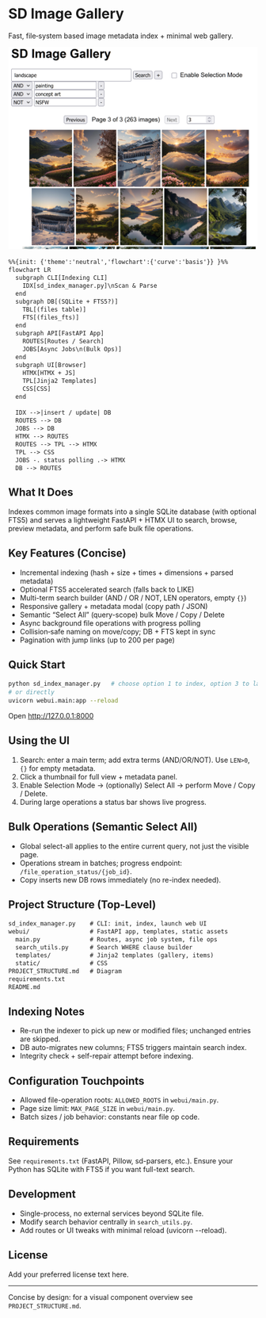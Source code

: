 # SD Image Gallery

Fast, file‑system based image metadata index + minimal web gallery.

![Screenshot](screenshot.png)

```mermaid
%%{init: {'theme':'neutral','flowchart':{'curve':'basis'}} }%%
flowchart LR
  subgraph CLI[Indexing CLI]
    IDX[sd_index_manager.py]\nScan & Parse
  end
  subgraph DB[(SQLite + FTS5?)]
    TBL[(files table)]
    FTS[(files_fts)]
  end
  subgraph API[FastAPI App]
    ROUTES[Routes / Search]
    JOBS[Async Jobs\n(Bulk Ops)]
  end
  subgraph UI[Browser]
    HTMX[HTMX + JS]
    TPL[Jinja2 Templates]
    CSS[CSS]
  end

  IDX -->|insert / update| DB
  ROUTES --> DB
  JOBS --> DB
  HTMX --> ROUTES
  ROUTES --> TPL --> HTMX
  TPL --> CSS
  JOBS -. status polling .-> HTMX
  DB --> ROUTES
```

## What It Does
Indexes common image formats into a single SQLite database (with optional FTS5) and serves a lightweight FastAPI + HTMX UI to search, browse, preview metadata, and perform safe bulk file operations.

## Key Features (Concise)
- Incremental indexing (hash + size + times + dimensions + parsed metadata)
- Optional FTS5 accelerated search (falls back to LIKE)
- Multi-term search builder (AND / OR / NOT, LEN operators, empty `{}`)
- Responsive gallery + metadata modal (copy path / JSON)
- Semantic “Select All” (query-scope) bulk Move / Copy / Delete
- Async background file operations with progress polling
- Collision‑safe naming on move/copy; DB + FTS kept in sync
- Pagination with jump links (up to 200 per page)

## Quick Start
```bash
python sd_index_manager.py   # choose option 1 to index, option 3 to launch UI
# or directly
uvicorn webui.main:app --reload
```
Open http://127.0.0.1:8000

## Using the UI
1. Search: enter a main term; add extra terms (AND/OR/NOT). Use `LEN>0`, `{}` for empty metadata.
2. Click a thumbnail for full view + metadata panel.
3. Enable Selection Mode → (optionally) Select All → perform Move / Copy / Delete.
4. During large operations a status bar shows live progress.

## Bulk Operations (Semantic Select All)
- Global select-all applies to the entire current query, not just the visible page.
- Operations stream in batches; progress endpoint: `/file_operation_status/{job_id}`.
- Copy inserts new DB rows immediately (no re-index needed).

## Project Structure (Top-Level)
```
sd_index_manager.py    # CLI: init, index, launch web UI
webui/                 # FastAPI app, templates, static assets
  main.py              # Routes, async job system, file ops
  search_utils.py      # Search WHERE clause builder
  templates/           # Jinja2 templates (gallery, items)
  static/              # CSS
PROJECT_STRUCTURE.md   # Diagram
requirements.txt
README.md
```

## Indexing Notes
- Re-run the indexer to pick up new or modified files; unchanged entries are skipped.
- DB auto-migrates new columns; FTS5 triggers maintain search index.
- Integrity check + self-repair attempt before indexing.

## Configuration Touchpoints
- Allowed file-operation roots: `ALLOWED_ROOTS` in `webui/main.py`.
- Page size limit: `MAX_PAGE_SIZE` in `webui/main.py`.
- Batch sizes / job behavior: constants near file op code.

## Requirements
See `requirements.txt` (FastAPI, Pillow, sd-parsers, etc.). Ensure your Python has SQLite with FTS5 if you want full-text search.

## Development
- Single-process, no external services beyond SQLite file.
- Modify search behavior centrally in `search_utils.py`.
- Add routes or UI tweaks with minimal reload (uvicorn --reload).

## License
Add your preferred license text here.

---
Concise by design: for a visual component overview see `PROJECT_STRUCTURE.md`.
